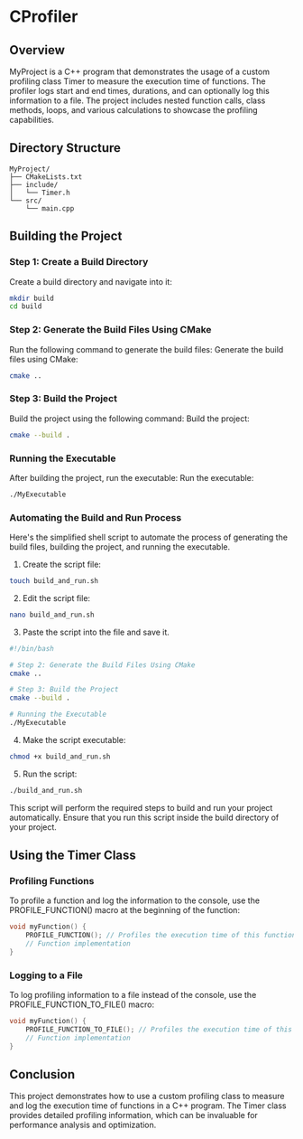 # CProfiler

## Overview
MyProject is a C++ program that demonstrates the usage of a custom profiling class Timer to measure the execution time of functions. The profiler logs start and end times, durations, and can optionally log this information to a file. The project includes nested function calls, class methods, loops, and various calculations to showcase the profiling capabilities.

## Directory Structure
```
MyProject/
├── CMakeLists.txt
├── include/
│   └── Timer.h
└── src/
    └── main.cpp
```

## Building the Project

### Step 1: Create a Build Directory

Create a build directory and navigate into it:
```bash
mkdir build
cd build
```

### Step 2: Generate the Build Files Using CMake

Run the following command to generate the build files:
Generate the build files using CMake:
```bash
cmake ..
```

### Step 3: Build the Project

Build the project using the following command:
Build the project:
```bash
cmake --build .
```

### Running the Executable
After building the project, run the executable:
Run the executable:
```bash
./MyExecutable
```

### Automating the Build and Run Process
Here's the simplified shell script to automate the process of generating the build files, building the project, and running the executable.

1. Create the script file:
```bash
touch build_and_run.sh
```

2. Edit the script file:
```bash
nano build_and_run.sh
```

3. Paste the script into the file and save it.
```sh
#!/bin/bash

# Step 2: Generate the Build Files Using CMake
cmake ..

# Step 3: Build the Project
cmake --build .

# Running the Executable
./MyExecutable
```

4. Make the script executable:
```bash
chmod +x build_and_run.sh
```

5. Run the script:
```bash
./build_and_run.sh
```

This script will perform the required steps to build and run your project automatically. Ensure that you run this script inside the build directory of your project.

## Using the Timer Class
### Profiling Functions

To profile a function and log the information to the console, use the PROFILE_FUNCTION() macro at the beginning of the function:
```cpp
void myFunction() {
    PROFILE_FUNCTION(); // Profiles the execution time of this function
    // Function implementation
}
```

### Logging to a File
To log profiling information to a file instead of the console, use the PROFILE_FUNCTION_TO_FILE() macro:

```cpp
void myFunction() {
    PROFILE_FUNCTION_TO_FILE(); // Profiles the execution time of this function and logs to a file
    // Function implementation
}
```



## Conclusion
This project demonstrates how to use a custom profiling class to measure and log the execution time of functions in a C++ program. The Timer class provides detailed profiling information, which can be invaluable for performance analysis and optimization.